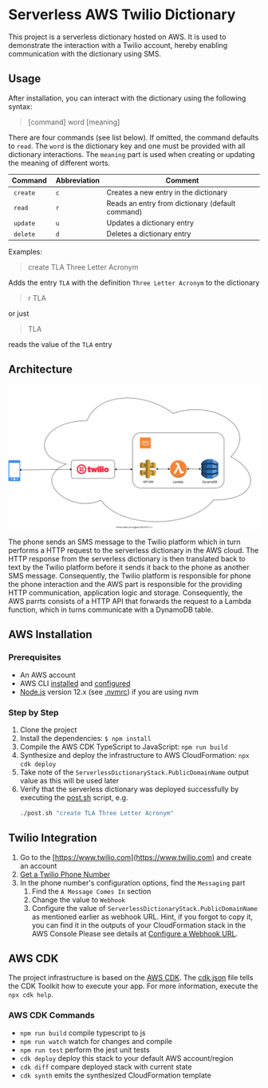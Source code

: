 # Serverless AWS Twilio Dictionary

This project is a serverless dictionary hosted on AWS. It is used to demonstrate the interaction with a Twilio account, hereby enabling communication with the dictionary using SMS.


## Usage

After installation, you can interact with the dictionary using the following syntax:

> [command] word [meaning]

There are four commands (see list below). If omitted, the command defaults to `read`. The `word` is the dictionary key and one must be provided with all dictionary interactions. The `meaning` part is used when creating or updating the meaning of different worts. 

| Command   | Abbreviation  | Comment                                           |
| --------- | ------------- | ------------------------------------------------- |
| `create`  | `c`           | Creates a new entry in the dictionary             | 
| `read`    | `r`           | Reads an entry from dictionary (default command)  | 
| `update`  | `u`           | Updates a dictionary entry                        |
| `delete`  | `d`           | Deletes a dictionary entry                        |


Examples:

> create TLA Three Letter Acronym

Adds the entry `TLA` with the definition `Three Letter Acronym` to the dictionary

> r TLA

or just 

> TLA 

reads the value of the `TLA` entry 

 
## Architecture

![](architecture.svg)

The phone sends an SMS message to the Twilio platform which in turn performs a HTTP request to the serverless dictionary in the AWS cloud. The HTTP response from the serverless dictionary is then translated back to text by the Twilio platform before it sends it back to the phone as another SMS message. Consequently, the Twilio platform is responsible for phone the phone interaction and the AWS part is responsible for the providing HTTP communication, application logic and storage. Consequently, the AWS parrts consists of a HTTP API that forwards the request to a Lambda function, which in turns communicate with a DynamoDB table.


## AWS Installation

### Prerequisites

- An AWS account
- AWS CLI [installed](https://docs.aws.amazon.com/cli/latest/userguide/cli-chap-install.html) and [configured](https://docs.aws.amazon.com/cli/latest/userguide/cli-chap-configure.html)
- [Node.js](https://nodejs.org/en/) version 12.x (see [.nvmrc](.nvmrc)) if you are using nvm


### Step by Step

1. Clone the project
2. Install the dependencies: `$ npm install`
3. Compile the AWS CDK TypeScript to JavaScript: `npm run build`
4. Synthesize and deploy the infrastructure to AWS CloudFormation: `npx cdk deploy `
5. Take note of the `ServerlessDictionaryStack.PublicDomainName` output value as this will be used later
6. Verify that the serverless dictionary was deployed successfully by executing the [post.sh](post.sh) script, e.g.
    ```bash
    ./post.sh "create TLA Three Letter Acronym"
    ```


## Twilio Integration

1. Go to the [https://www.twilio.com](https://www.twilio.com) and create an account
2. [Get a Twilio Phone Number](https://www.twilio.com/docs/sms/quickstart/node#sign-up-for-twilio-and-get-a-twilio-phone-number)
3. In the phone number's configuration options, find the `Messaging` part
    1. Find the `A Message Comes In` section
    2. Change the value to `Webhook`
    3. Configure the value of `ServerlessDictionaryStack.PublicDomainName` as mentioned earlier as webhook URL. Hint, if you forgot to copy it, you can find it in the outputs of your CloudFormation stack in the AWS Console 
Please see details at [Configure a Webhook URL](https://www.twilio.com/docs/sms/tutorials/how-to-receive-and-reply-node-js#configure-your-webhook-url).
  

## AWS CDK

The project infrastructure is based on the [AWS CDK](https://aws.amazon.com/cdk/). The [cdk.json](cdk.json) file tells the CDK Toolkit how to execute your app. For more information, execute the `npx cdk help`.

### AWS CDK Commands

 * `npm run build`   compile typescript to js
 * `npm run watch`   watch for changes and compile
 * `npm run test`    perform the jest unit tests
 * `cdk deploy`      deploy this stack to your default AWS account/region
 * `cdk diff`        compare deployed stack with current state
 * `cdk synth`       emits the synthesized CloudFormation template
